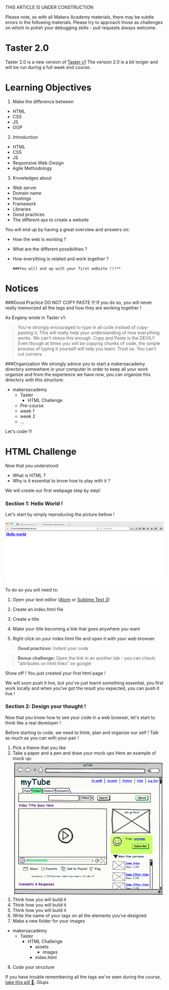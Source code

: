 THIS ARTICLE IS UNDER CONSTRUCTION

Please note, as with all Makers Academy materials, there may be subtle errors in the following materials. Please try to approach those as challenges on which to polish your debugging skills - pull requests always welcome.

Taster 2.0
================
Taster 2.0 is a new version of [Taster v1](https://github.com/makersacademy/Taster/blob/master/post.md "Taster v1")
The version 2.0 is a bit longer and will be run during a full week end course.


Learning Objectives
================

1. Make the difference between
  - HTML
  - CSS
  - JS
  - OOP

2. Introduction
  - HTML
  - CSS
  - JS
  - Responsive Web-Design
  - Agile Methodology

3. Knowledges about
  - Web server
  - Domain name
  - Hostings
  - Framework
  - Libraries
  - Good practices
  - The different ays to create a website

You will end up by having a great overview and answers on:
  - How the web is working ?
  - What are the different possibilities ?
  - How everything is related and work together ?

        ###You will end up with your first website !!!**

Notices
================

###Good Practice
DO NOT COPY PASTE !!!
If you do so, you will never really memorized all the tags and how they are working together !

As Evgeny wrote in Taster v1:
>You're strongly encouraged to type in all code instead of copy-pasting it. This will really help your understanding of how everything works.
We can't stress this enough. Copy and Paste is the DEVIL!! Even though at times you will be copying chunks of code, the simple process of typing it yourself will help you learn. Trust us. You can't cut corners.

###Organization
We strongly advice you to start a makersacademy directory somewhere in your computer
In order to keep all your work organize and from the experience we have now, you can organize this directory with this structure:
- makersacademy
  - Taster
    - HTML Challenge
  - Pre-course
  - week 1
  - week 2
  - ...

Let's code !!!

HTML Challenge
================

Now that you understood:
  - What is HTML ?
  - Why is it essential to know how to play with it ?

We will create our first webpage step by step!

### Section 1: Hello World !
Let's start by simply reproducing the picture bellow !

![hello world image](https://raw.githubusercontent.com/makersacademy/taster2.0/master/assets/images/HTML%20Challenge/Hello%20world.png)

To do so you will need to:

1. Open your text editor ([Atom](https://atom.io/ "Atom.io") or [Sublime Text  3](https://www.sublimetext.com/3 "Sublime text 3"))

2. Create an index.html file

3. Create a title

4. Make your title becoming a link that goes anywhere you want

5. Right click on your index.html file and open it with your web browser

> **Good practices:**
Indent your code

> **Bonus challenge:**
Open the link in an another tab - you can check: "attributes on html links" on google

Show off ! You just created your first html page !

We will soon push it live, but you've just learnt something essential, you first work locally and when you've got the result you expected, you can push it live !

### Section 2: Design your thought !

Now that you know how to see your code in a web browser, let's start to think like a real developer !

Before starting to code, we need to think, plan and organize our self ! Talk as much as you can with your pair !

1. Pick a theme that you like
2. Take a paper and a pen and draw your mock ups
Here an example of mock up:
![hello world image](https://raw.githubusercontent.com/makersacademy/taster2.0/master/assets/images/HTML%20Challenge/mockup%20example.gif)
3. Think how you will build it
4. Think how you will build it
5. Think how you will build it
6. Write the name of your tags on all the elements you've designed
7. Make a new folder for your images
  - makersacademy
    - Taster
      - HTML Challenge
        - assets
          - images
        - index.html
8. Code your structure

If you have trouble remembering all the tags we've seen during the course, [take this pill :pill:](https://github.com/makersacademy/taster2.0/blob/master/assets/pills/html.md "Taster v1"), Glups
